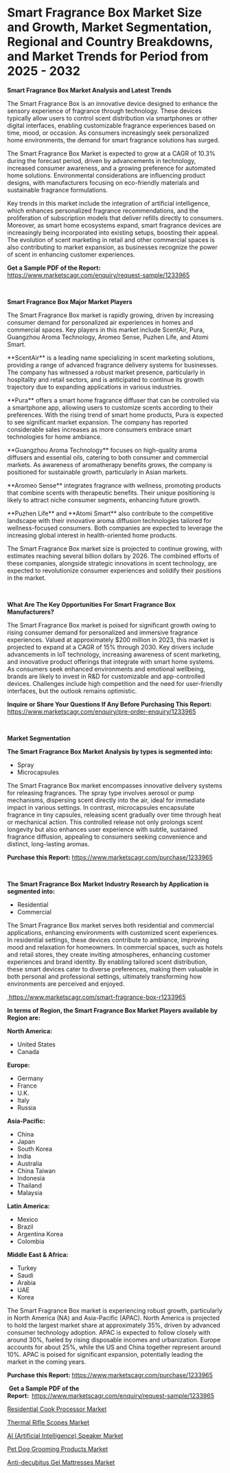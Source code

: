 <p><h1>Smart Fragrance Box Market Size and Growth, Market Segmentation, Regional and Country Breakdowns, and Market Trends for Period from 2025 -  2032</h1></p><p><strong>Smart Fragrance Box Market Analysis and Latest Trends</strong></p>
<p><p>The Smart Fragrance Box is an innovative device designed to enhance the sensory experience of fragrance through technology. These devices typically allow users to control scent distribution via smartphones or other digital interfaces, enabling customizable fragrance experiences based on time, mood, or occasion. As consumers increasingly seek personalized home environments, the demand for smart fragrance solutions has surged.</p><p>The Smart Fragrance Box Market is expected to grow at a CAGR of 10.3% during the forecast period, driven by advancements in technology, increased consumer awareness, and a growing preference for automated home solutions. Environmental considerations are influencing product designs, with manufacturers focusing on eco-friendly materials and sustainable fragrance formulations.</p><p>Key trends in this market include the integration of artificial intelligence, which enhances personalized fragrance recommendations, and the proliferation of subscription models that deliver refills directly to consumers. Moreover, as smart home ecosystems expand, smart fragrance devices are increasingly being incorporated into existing setups, boosting their appeal. The evolution of scent marketing in retail and other commercial spaces is also contributing to market expansion, as businesses recognize the power of scent in enhancing customer experiences.</p></p>
<p><strong>Get a Sample PDF of the Report:&nbsp;</strong> <a href="https://www.marketscagr.com/enquiry/request-sample/1233965?utm_campaign=1166&utm_medium=2&utm_source=Github&utm_content=ia&utm_term=05042025&utm_id=smart-fragrance-box">https://www.marketscagr.com/enquiry/request-sample/1233965</a></p>
<p>&nbsp;</p>
<p><strong>Smart Fragrance Box Major Market Players</strong></p>
<p><p>The Smart Fragrance Box market is rapidly growing, driven by increasing consumer demand for personalized air experiences in homes and commercial spaces. Key players in this market include ScentAir, Pura, Guangzhou Aroma Technology, Aromeo Sense, Puzhen Life, and Atomi Smart.</p><p>**ScentAir** is a leading name specializing in scent marketing solutions, providing a range of advanced fragrance delivery systems for businesses. The company has witnessed a robust market presence, particularly in hospitality and retail sectors, and is anticipated to continue its growth trajectory due to expanding applications in various industries.</p><p>**Pura** offers a smart home fragrance diffuser that can be controlled via a smartphone app, allowing users to customize scents according to their preferences. With the rising trend of smart home products, Pura is expected to see significant market expansion. The company has reported considerable sales increases as more consumers embrace smart technologies for home ambiance.</p><p>**Guangzhou Aroma Technology** focuses on high-quality aroma diffusers and essential oils, catering to both consumer and commercial markets. As awareness of aromatherapy benefits grows, the company is positioned for sustainable growth, particularly in Asian markets.</p><p>**Aromeo Sense** integrates fragrance with wellness, promoting products that combine scents with therapeutic benefits. Their unique positioning is likely to attract niche consumer segments, enhancing future growth.</p><p>**Puzhen Life** and **Atomi Smart** also contribute to the competitive landscape with their innovative aroma diffusion technologies tailored for wellness-focused consumers. Both companies are expected to leverage the increasing global interest in health-oriented home products.</p><p>The Smart Fragrance Box market size is projected to continue growing, with estimates reaching several billion dollars by 2026. The combined efforts of these companies, alongside strategic innovations in scent technology, are expected to revolutionize consumer experiences and solidify their positions in the market.</p></p>
<p>&nbsp;</p>
<p><strong>What Are The Key Opportunities For Smart Fragrance Box Manufacturers?</strong></p>
<p><p>The Smart Fragrance Box market is poised for significant growth owing to rising consumer demand for personalized and immersive fragrance experiences. Valued at approximately $200 million in 2023, this market is projected to expand at a CAGR of 15% through 2030. Key drivers include advancements in IoT technology, increasing awareness of scent marketing, and innovative product offerings that integrate with smart home systems. As consumers seek enhanced environments and emotional wellbeing, brands are likely to invest in R&D for customizable and app-controlled devices. Challenges include high competition and the need for user-friendly interfaces, but the outlook remains optimistic.</p></p>
<p><strong>Inquire or Share Your Questions If Any Before Purchasing This Report:</strong> <a href="https://www.marketscagr.com/enquiry/pre-order-enquiry/1233965?utm_campaign=1166&utm_medium=2&utm_source=Github&utm_content=ia&utm_term=05042025&utm_id=smart-fragrance-box">https://www.marketscagr.com/enquiry/pre-order-enquiry/1233965</a></p>
<p>&nbsp;</p>
<p><strong>Market Segmentation</strong></p>
<p><strong>The Smart Fragrance Box Market Analysis by types is segmented into:</strong></p>
<p><ul><li>Spray</li><li>Microcapsules</li></ul></p>
<p><p>The Smart Fragrance Box market encompasses innovative delivery systems for releasing fragrances. The spray type involves aerosol or pump mechanisms, dispersing scent directly into the air, ideal for immediate impact in various settings. In contrast, microcapsules encapsulate fragrance in tiny capsules, releasing scent gradually over time through heat or mechanical action. This controlled release not only prolongs scent longevity but also enhances user experience with subtle, sustained fragrance diffusion, appealing to consumers seeking convenience and distinct, long-lasting aromas.</p></p>
<p><strong>Purchase this Report:&nbsp;</strong><a href="https://www.marketscagr.com/purchase/1233965?utm_campaign=1166&utm_medium=2&utm_source=Github&utm_content=ia&utm_term=05042025&utm_id=smart-fragrance-box">https://www.marketscagr.com/purchase/1233965</a></p>
<p>&nbsp;</p>
<p><strong>The Smart Fragrance Box Market Industry Research by Application is segmented into:</strong></p>
<p><ul><li>Residential</li><li>Commercial</li></ul></p>
<p><p>The Smart Fragrance Box market serves both residential and commercial applications, enhancing environments with customized scent experiences. In residential settings, these devices contribute to ambiance, improving mood and relaxation for homeowners. In commercial spaces, such as hotels and retail stores, they create inviting atmospheres, enhancing customer experiences and brand identity. By enabling tailored scent distribution, these smart devices cater to diverse preferences, making them valuable in both personal and professional settings, ultimately transforming how environments are perceived and enjoyed.</p></p>
<p><a href="https://www.marketscagr.com/smart-fragrance-box-r1233965?utm_campaign=1166&utm_medium=2&utm_source=Github&utm_content=ia&utm_term=05042025&utm_id=smart-fragrance-box">&nbsp;https://www.marketscagr.com/smart-fragrance-box-r1233965</a></p>
<p><strong>In terms of Region, the Smart Fragrance Box Market Players available by Region are:</strong></p>
<p>
    <p> <strong> North America: </strong>
        <ul>
            <li>United States</li>
            <li>Canada</li>
        </ul>
        </p> 
    <p> <strong> Europe: </strong>
        <ul>
            <li>Germany</li>
            <li>France</li>
            <li>U.K.</li>
            <li>Italy</li>
            <li>Russia</li>
        </ul>
        </p> 
    <p> <strong> Asia-Pacific: </strong>
        <ul>
            <li>China</li>
            <li>Japan</li>
            <li>South Korea</li>
            <li>India</li>
            <li>Australia</li>
            <li>China Taiwan</li>
            <li>Indonesia</li>
            <li>Thailand</li>
            <li>Malaysia</li>
        </ul>
        </p> 
    <p> <strong> Latin America: </strong>
        <ul>
            <li>Mexico</li>
            <li>Brazil</li>
            <li>Argentina Korea</li>
            <li>Colombia</li>
        </ul>
        </p> 
    <p> <strong> Middle East & Africa: </strong>
        <ul>
            <li>Turkey</li>
            <li>Saudi</li>
            <li>Arabia</li>
            <li>UAE</li>
            <li>Korea</li>
        </ul>
    </p>
    </p>
<p><p>The Smart Fragrance Box market is experiencing robust growth, particularly in North America (NA) and Asia-Pacific (APAC). North America is projected to hold the largest market share at approximately 35%, driven by advanced consumer technology adoption. APAC is expected to follow closely with around 30%, fueled by rising disposable incomes and urbanization. Europe accounts for about 25%, while the US and China together represent around 10%. APAC is poised for significant expansion, potentially leading the market in the coming years.</p></p>
<p><strong>Purchase this Report: </strong><a href="https://www.marketscagr.com/purchase/1233965?utm_campaign=1166&utm_medium=2&utm_source=Github&utm_content=ia&utm_term=05042025&utm_id=smart-fragrance-box">https://www.marketscagr.com/purchase/1233965</a></p>
<p>&nbsp;<strong>Get a Sample PDF of the Report:&nbsp;&nbsp;</strong><a href="https://www.marketscagr.com/enquiry/request-sample/1233965?utm_campaign=1166&utm_medium=2&utm_source=Github&utm_content=ia&utm_term=05042025&utm_id=smart-fragrance-box">https://www.marketscagr.com/enquiry/request-sample/1233965</a></p>
<p><strong></strong></p>
<p><p><a href="https://github.com/oliffzillamv/Market-Research-Report-List-1/blob/main/residential-cook-processor-market.md?utm_campaign=1166&utm_medium=2&utm_source=Github&utm_content=ia&utm_term=05042025&utm_id=smart-fragrance-box">Residential Cook Processor Market</a></p><p><a href="https://github.com/seyalshudae7/Market-Research-Report-List-1/blob/main/thermal-rifle-scopes-market.md?utm_campaign=1166&utm_medium=2&utm_source=Github&utm_content=ia&utm_term=05042025&utm_id=smart-fragrance-box">Thermal Rifle Scopes Market</a></p><p><a href="https://github.com/castoriffic/Market-Research-Report-List-6/blob/main/ai-artificial-intelligence-speaker-market.md?utm_campaign=1166&utm_medium=2&utm_source=Github&utm_content=ia&utm_term=05042025&utm_id=smart-fragrance-box">AI (Artificial Intelligence) Speaker Market</a></p><p><a href="https://github.com/koskasislo39/Market-Research-Report-List-1/blob/main/pet-dog-grooming-products-market.md?utm_campaign=1166&utm_medium=2&utm_source=Github&utm_content=ia&utm_term=05042025&utm_id=smart-fragrance-box">Pet Dog Grooming Products Market</a></p><p><a href="https://github.com/aaryaheron0c/Market-Research-Report-List-1/blob/main/anti-decubitus-gel-mattresses-market.md?utm_campaign=1166&utm_medium=2&utm_source=Github&utm_content=ia&utm_term=05042025&utm_id=smart-fragrance-box">Anti-decubitus Gel Mattresses Market</a></p></p>